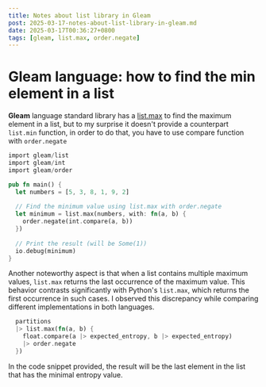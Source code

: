 ```yaml
---
title: Notes about list library in Gleam
post: 2025-03-17-notes-about-list-library-in-gleam.md
date: 2025-03-17T00:36:27+0800
tags: [gleam, list.max, order.negate]
---
```

# Gleam language: how to find the min element in a list

**Gleam** language standard library has a [list.max](https://hexdocs.pm/gleam_stdlib/gleam/list.html#max) to find the maximum element in a list, but to my surprise it doesn't provide a counterpart `list.min` function, in order to do that, you have to use compare function with `order.negate`

```rust
import gleam/list
import gleam/int
import gleam/order

pub fn main() {
  let numbers = [5, 3, 8, 1, 9, 2]
  
  // Find the minimum value using list.max with order.negate
  let minimum = list.max(numbers, with: fn(a, b) {
    order.negate(int.compare(a, b))
  })
  
  // Print the result (will be Some(1))
  io.debug(minimum)
}
```

Another noteworthy aspect is that when a list contains multiple maximum values, `list.max` returns the last occurrence of the maximum value. This behavior contrasts significantly with Python's `list.max`, which returns the first occurrence in such cases. I observed this discrepancy while comparing different implementations in both languages.

```rust
  partitions
  |> list.max(fn(a, b) {
    float.compare(a |> expected_entropy, b |> expected_entropy)
    |> order.negate
  })
```

In the code snippet provided, the result will be the last element in the list that has the minimal entropy value.